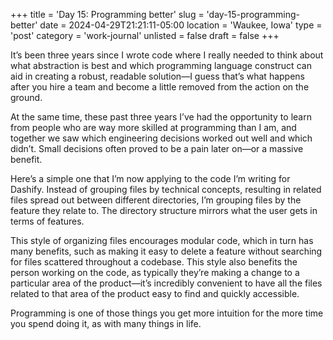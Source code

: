 +++
title = 'Day 15: Programming better'
slug = 'day-15-programming-better'
date = 2024-04-29T21:21:11-05:00
location = 'Waukee, Iowa'
type = 'post'
category = 'work-journal'
unlisted = false
draft = false
+++

It’s been three years since I wrote code where I really needed to think about what abstraction is best and which programming language construct can aid in creating a robust, readable solution—I guess that’s what happens after you hire a team and become a little removed from the action on the ground. 

At the same time, these past three years I’ve had the opportunity to learn from people who are way more skilled at programming than I am, and together we saw which engineering decisions worked out well and which didn’t. Small decisions often proved to be a pain later on—or a massive benefit.

Here’s a simple one that I’m now applying to the code I’m writing for Dashify. Instead of grouping files by technical concepts, resulting in related files spread out between different directories, I’m grouping files by the feature they relate to. The directory structure mirrors what the user gets in terms of features.

This style of organizing files encourages modular code, which in turn has many benefits, such as making it easy to delete a feature without searching for files scattered throughout a codebase. This style also benefits the person working on the code, as typically they’re making a change to a particular area of the product—it’s incredibly convenient to have all the files related to that area of the product easy to find and quickly accessible.

Programming is one of those things you get more intuition for the more time you spend doing it, as with many things in life.
